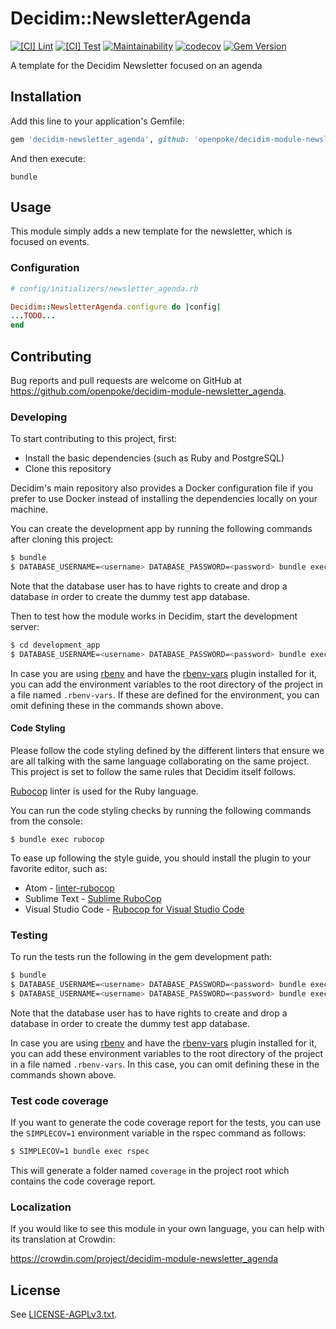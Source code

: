 # Decidim::NewsletterAgenda

[![[CI] Lint](https://github.com/openpoke/decidim-module-newsletter_agenda/actions/workflows/lint.yml/badge.svg)](https://github.com/openpoke/decidim-module-newsletter_agenda/actions/workflows/lint.yml)
[![[CI] Test](https://github.com/openpoke/decidim-module-newsletter_agenda/actions/workflows/test.yml/badge.svg)](https://github.com/openpoke/decidim-module-newsletter_agenda/actions/workflows/test.yml)
[![Maintainability](https://api.codeclimate.com/v1/badges/7d9a138a045b30851a33/maintainability)](https://codeclimate.com/github/openpoke/decidim-module-newsletter_agenda/maintainability)
[![codecov](https://codecov.io/gh/openpoke/decidim-module-newsletter_agenda/branch/main/graph/badge.svg?token=V3KR51DGFN)](https://codecov.io/gh/openpoke/decidim-module-newsletter_agenda)
[![Gem Version](https://badge.fury.io/rb/decidim-newsletter_agenda.svg)](https://badge.fury.io/rb/decidim-newsletter_agenda)

A template for the Decidim Newsletter focused on an agenda

## Installation

Add this line to your application's Gemfile:

```ruby
gem 'decidim-newsletter_agenda', github: 'openpoke/decidim-module-newsletter_agenda'

```

And then execute:

```
bundle
```

## Usage

This module simply adds a new template for the newsletter, which is focused on events.

### Configuration

```ruby
# config/initializers/newsletter_agenda.rb

Decidim::NewsletterAgenda.configure do |config|
...TODO...
end
```

## Contributing

Bug reports and pull requests are welcome on GitHub at https://github.com/openpoke/decidim-module-newsletter_agenda.

### Developing

To start contributing to this project, first:

- Install the basic dependencies (such as Ruby and PostgreSQL)
- Clone this repository

Decidim's main repository also provides a Docker configuration file if you
prefer to use Docker instead of installing the dependencies locally on your
machine.

You can create the development app by running the following commands after
cloning this project:

```bash
$ bundle
$ DATABASE_USERNAME=<username> DATABASE_PASSWORD=<password> bundle exec rake development_app
```

Note that the database user has to have rights to create and drop a database in
order to create the dummy test app database.

Then to test how the module works in Decidim, start the development server:

```bash
$ cd development_app
$ DATABASE_USERNAME=<username> DATABASE_PASSWORD=<password> bundle exec rails s
```

In case you are using [rbenv](https://github.com/rbenv/rbenv) and have the
[rbenv-vars](https://github.com/rbenv/rbenv-vars) plugin installed for it, you
can add the environment variables to the root directory of the project in a file
named `.rbenv-vars`. If these are defined for the environment, you can omit
defining these in the commands shown above.

#### Code Styling

Please follow the code styling defined by the different linters that ensure we
are all talking with the same language collaborating on the same project. This
project is set to follow the same rules that Decidim itself follows.

[Rubocop](https://rubocop.readthedocs.io/) linter is used for the Ruby language.

You can run the code styling checks by running the following commands from the
console:

```
$ bundle exec rubocop
```

To ease up following the style guide, you should install the plugin to your
favorite editor, such as:

- Atom - [linter-rubocop](https://atom.io/packages/linter-rubocop)
- Sublime Text - [Sublime RuboCop](https://github.com/pderichs/sublime_rubocop)
- Visual Studio Code - [Rubocop for Visual Studio Code](https://github.com/misogi/vscode-ruby-rubocop)

### Testing

To run the tests run the following in the gem development path:

```bash
$ bundle
$ DATABASE_USERNAME=<username> DATABASE_PASSWORD=<password> bundle exec rake test_app
$ DATABASE_USERNAME=<username> DATABASE_PASSWORD=<password> bundle exec rspec
```

Note that the database user has to have rights to create and drop a database in
order to create the dummy test app database.

In case you are using [rbenv](https://github.com/rbenv/rbenv) and have the
[rbenv-vars](https://github.com/rbenv/rbenv-vars) plugin installed for it, you
can add these environment variables to the root directory of the project in a
file named `.rbenv-vars`. In this case, you can omit defining these in the
commands shown above.

### Test code coverage

If you want to generate the code coverage report for the tests, you can use
the `SIMPLECOV=1` environment variable in the rspec command as follows:

```bash
$ SIMPLECOV=1 bundle exec rspec
```

This will generate a folder named `coverage` in the project root which contains
the code coverage report.

### Localization

If you would like to see this module in your own language, you can help with its
translation at Crowdin:

https://crowdin.com/project/decidim-module-newsletter_agenda

## License

See [LICENSE-AGPLv3.txt](LICENSE-AGPLv3.txt).
